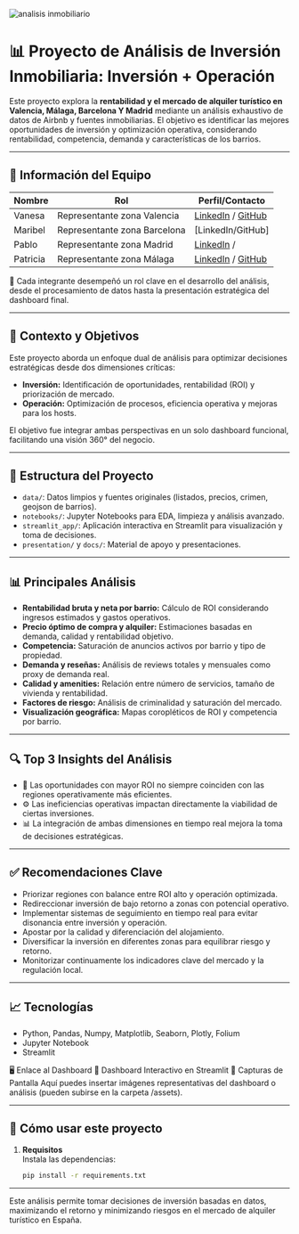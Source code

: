 
![analisis inmobiliario](https://github.com/user-attachments/assets/8c08a0d6-6c09-455a-8a27-1d417fbdf238)



# 📊 Proyecto de Análisis de Inversión Inmobiliaria: Inversión + Operación

Este proyecto explora la **rentabilidad y el mercado de alquiler turístico en Valencia, Málaga, Barcelona Y Madrid** mediante un análisis exhaustivo de datos de Airbnb y fuentes inmobiliarias. El objetivo es identificar las mejores oportunidades de inversión y optimización operativa, considerando rentabilidad, competencia, demanda y características de los barrios.

---

## 👥 Información del Equipo

| Nombre    | Rol                        | Perfil/Contacto                                                                 |
|-----------|----------------------------|---------------------------------------------------------------------------------|
| Vanesa    | Representante zona Valencia| [LinkedIn](https://www.linkedin.com/in/vanesa-fernandez-pomer/) / [GitHub](https://github.com/vfpomer) |
| Maribel   | Representante zona Barcelona| [LinkedIn/GitHub]                                                              |                                                  
| Pablo     | Representante zona Madrid  | [LinkedIn](https://www.linkedin.com/in/pablo-anchustegui-mezquita/) /|[GitHub](https://github.com/anchuslol)
| Patricia  | Representante zona Málaga  | [LinkedIn](https://www.linkedin.com/in/patricia-jaquez/) / [GitHub](https://github.com/patriciajaquez) |

🔗 Cada integrante desempeñó un rol clave en el desarrollo del análisis, desde el procesamiento de datos hasta la presentación estratégica del dashboard final.

---

## 🧠 Contexto y Objetivos

Este proyecto aborda un enfoque dual de análisis para optimizar decisiones estratégicas desde dos dimensiones críticas:

- **Inversión:** Identificación de oportunidades, rentabilidad (ROI) y priorización de mercado.
- **Operación:** Optimización de procesos, eficiencia operativa y mejoras para los hosts.

El objetivo fue integrar ambas perspectivas en un solo dashboard funcional, facilitando una visión 360° del negocio.

---

## 📂 Estructura del Proyecto

- `data/`: Datos limpios y fuentes originales (listados, precios, crimen, geojson de barrios).
- `notebooks/`: Jupyter Notebooks para EDA, limpieza y análisis avanzado.
- `streamlit_app/`: Aplicación interactiva en Streamlit para visualización y toma de decisiones.
- `presentation/` y `docs/`: Material de apoyo y presentaciones.

---

## 📊 Principales Análisis

- **Rentabilidad bruta y neta por barrio:** Cálculo de ROI considerando ingresos estimados y gastos operativos.
- **Precio óptimo de compra y alquiler:** Estimaciones basadas en demanda, calidad y rentabilidad objetivo.
- **Competencia:** Saturación de anuncios activos por barrio y tipo de propiedad.
- **Demanda y reseñas:** Análisis de reviews totales y mensuales como proxy de demanda real.
- **Calidad y amenities:** Relación entre número de servicios, tamaño de vivienda y rentabilidad.
- **Factores de riesgo:** Análisis de criminalidad y saturación del mercado.
- **Visualización geográfica:** Mapas coropléticos de ROI y competencia por barrio.

---

## 🔍 Top 3 Insights del Análisis

- 🚀 Las oportunidades con mayor ROI no siempre coinciden con las regiones operativamente más eficientes.
- ⚙️ Las ineficiencias operativas impactan directamente la viabilidad de ciertas inversiones.
- 📊 La integración de ambas dimensiones en tiempo real mejora la toma de decisiones estratégicas.

---

## ✅ Recomendaciones Clave

- Priorizar regiones con balance entre ROI alto y operación optimizada.
- Redireccionar inversión de bajo retorno a zonas con potencial operativo.
- Implementar sistemas de seguimiento en tiempo real para evitar disonancia entre inversión y operación.
- Apostar por la calidad y diferenciación del alojamiento.
- Diversificar la inversión en diferentes zonas para equilibrar riesgo y retorno.
- Monitorizar continuamente los indicadores clave del mercado y la regulación local.

---

## 📈 Tecnologías
- Python, Pandas, Numpy, Matplotlib, Seaborn, Plotly, Folium
- Jupyter Notebook
- Streamlit


🖥️ Enlace al Dashboard
🔗 Dashboard Interactivo en Streamlit
📸 Capturas de Pantalla
Aquí puedes insertar imágenes representativas del dashboard o análisis (pueden subirse en la carpeta /assets).

---

## 🚀 Cómo usar este proyecto

1. **Requisitos**  
   Instala las dependencias:
   ```sh
   pip install -r requirements.txt

---

   Este análisis permite tomar decisiones de inversión basadas en datos, maximizando el retorno y minimizando riesgos en el mercado de alquiler turístico en España.
